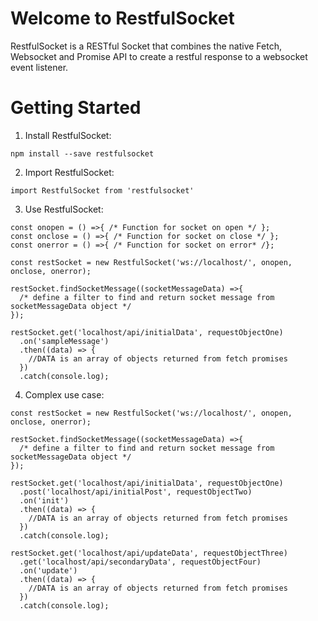# Welcome to RestfulSocket

RestfulSocket is a RESTful Socket that combines the native Fetch, Websocket and Promise API to create a 
restful response to a websocket event listener.


# Getting Started

1. Install RestfulSocket:

```
npm install --save restfulsocket
```

2. Import RestfulSocket: 

```
import RestfulSocket from 'restfulsocket'
```

3. Use RestfulSocket:

```
const onopen = () =>{ /* Function for socket on open */ };
const onclose = () =>{ /* Function for socket on close */ };
const onerror = () =>{ /* Function for socket on error* /};

const restSocket = new RestfulSocket('ws://localhost/', onopen, onclose, onerror);

restSocket.findSocketMessage((socketMessageData) =>{
  /* define a filter to find and return socket message from socketMessageData object */
});

restSocket.get('localhost/api/initialData', requestObjectOne)
  .on('sampleMessage')
  .then((data) => {
    //DATA is an array of objects returned from fetch promises
  })
  .catch(console.log);
```

4. Complex use case:

```
const restSocket = new RestfulSocket('ws://localhost/', onopen, onclose, onerror);

restSocket.findSocketMessage((socketMessageData) =>{
  /* define a filter to find and return socket message from socketMessageData object */
});

restSocket.get('localhost/api/initialData', requestObjectOne)
  .post('localhost/api/initialPost', requestObjectTwo)
  .on('init')
  .then((data) => {
    //DATA is an array of objects returned from fetch promises
  })
  .catch(console.log);

restSocket.get('localhost/api/updateData', requestObjectThree)
  .get('localhost/api/secondaryData', requestObjectFour)
  .on('update')
  .then((data) => {
    //DATA is an array of objects returned from fetch promises
  })
  .catch(console.log);
```
